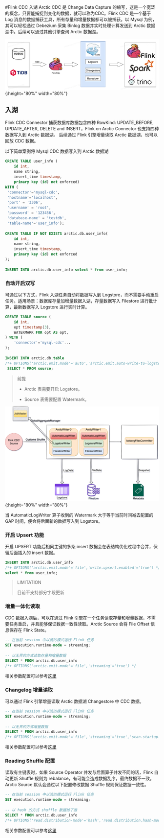 #Flink CDC 入湖 Arctic
CDC 是 Change Data Capture 的缩写，这是一个宽泛的概念，只要能捕捉到变化的数据，就可以称为CDC。Flink CDC 是一个基于 Log 消息的数据捕获工具，所有存量和增量数据都可以被捕获。以 Mysql 为例，其可以轻松通过 Debezium 采集 Binlog 数据并实时处理计算发送到 Arctic 数据湖中。后续可以通过其他引擎查询 Arctic 数据湖。

![Introduce](../images/flink-cdc-arctic.png){:height="80%" width="80%"}

## 入湖
Flink CDC Connector 捕获数据库数据包含四种 RowKind: UPDATE_BEFORE, UPDATE_AFTER, DELETE and INSERT，Flink on Arctic Connector 也支持四种数据写入到 Arctic 数据湖。
后续通过 Flink 引擎增量读取 Arctic 数据湖，也可以回放 CDC 数据。

以下简单案例将 Mysql CDC 数据写入到 Arctic 数据湖
```sql
CREATE TABLE user_info (
    id int,
    name string,
    insert_time timestamp,
    primary key (id) not enforced)
WITH (
 'connector'='mysql-cdc',
 'hostname'='localhost',
 'port' = '3306',
 'username' = 'root',
 'password' = '123456',
 'database-name' = 'testdb',
 'table-name'='user_info');
 
CREATE TABLE IF NOT EXISTS arctic.db.user_info(
    id int,
    name string, 
    insert_time timestamp,
    primary key (id) not enforced
);

INSERT INTO arctic.db.user_info select * from user_info;
```

### 自动开启双写
可通过以下方式，Flink 入湖任务自动将数据写入到 Logstore，而不需要手动重启任务。适用场景：数据库存量加增量数据入湖，存量数据写入 Filestore 进行批计算，最新数据写入 Logstore 进行实时计算。

```sql
CREATE TABLE source (
    id int,
    opt timestamp(3),
    WATERMARK FOR opt AS opt,
) WITH (
    'connector'='mysql-cdc'...
);

INSERT INTO arctic.db.table 
/*+ OPTIONS('arctic.emit.mode'='auto','arctic.emit.auto-write-to-logstore.watermark-gap'='60s') */
 SELECT * FROM source;
```
> 
> 前提
>
> - Arctic 表需要开启 Logstore。
> 
> - Source 表需要配置 Watermark。

![Introduce](../images/flink-auto-writer.png){:height="80%" width="80%"}

当 AutomaticLogWriter 算子收到的 Watermark 大于等于当前时间减去配置的 GAP 时间，便会将后面新的数据写入到 Logstore。

### 开启 Upsert 功能
开启 UPSERT 功能后相同主键的多条 insert 数据会在表结构优化过程中合并，保留后面插入的 insert 数据。

```sql
INSERT INTO arctic.db.user_info
/*+ OPTIONS('arctic.emit.mode'='file','write.upsert.enabled'='true') */
select * from user_info;
```

> LIMITATION
> 
> 目前不支持部分字段更新


### 增量一体化读取
CDC 数据入湖后，可以在通过 Flink 引擎在一个任务读取存量和增量数据，不需要任务重启，并且能够保证数据一致性读取。Arctic Source 会将 File Offset 信息保存在 Flink State。

```sql
-- 在当前 session 中以流的模式运行 Flink 任务
SET execution.runtime-mode = streaming;

-- 以无界的方式读取存量和增量数据
SELECT * FROM arctic.db.user_info
/*+ OPTIONS('arctic.emit.mode'='file','streaming'='true') */
```
相关参数配置可以参考[这里](flink-dml.md#filestore_1)

### Changelog 增量读取
可以通过 Flink 引擎增量读取 Arctic 数据湖 Changestore 中 CDC 数据。

```sql
-- 在当前 session 中以流的模式运行 Flink 任务
SET execution.runtime-mode = streaming;

-- 以无界的方式增量数据
SELECT * FROM arctic.db.user_info
/*+ OPTIONS('arctic.emit.mode'='file','streaming'='true','scan.startup.mode'='latest') */
```
相关参数配置可以参考[这里](flink-dml.md#filestore_1)

### Reading Shuffle 配置
读取有主键表时，如果 Source Operator 并发与后面算子并发不同的话，Flink 自动更新 Shuffle 规则为 rebalance，有可能会造成数据乱序，最终数据不一致。Arctic Source 默认会通过以下配置修改数据 Shuffle 规则保证数据一致性。

```sql
-- 在当前 session 中以流的模式运行 Flink 任务
SET execution.runtime-mode = streaming;

-- 以 hash 的方式 shuffle 数据给下游
SELECT * FROM arctic.db.user_info
/*+ OPTIONS('read.distribution-mode'='hash','read.distribution.hash-mode'='auto') */
```
相关参数配置可以参考[这里](../configurations.md)

